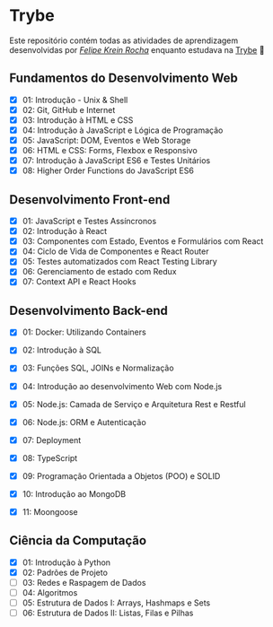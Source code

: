 # Trybe

Este repositório contém todas as atividades de aprendizagem desenvolvidas por _[Felipe Krein Rocha](https://www.linkedin.com/in/felipe-krein-rocha/)_ enquanto estudava na [Trybe](https://www.betrybe.com/) :rocket:

## Fundamentos do Desenvolvimento Web

- [x] 01: Introdução - Unix & Shell
- [x] 02: Git, GitHub e Internet
- [x] 03: Introdução à HTML e CSS
- [x] 04: Introdução à JavaScript e Lógica de Programação
- [x] 05: JavaScript: DOM, Eventos e Web Storage
- [x] 06: HTML e CSS: Forms, Flexbox e Responsivo
- [x] 07: Introdução à JavaScript ES6 e Testes Unitários
- [x] 08: Higher Order Functions do JavaScript ES6

## Desenvolvimento Front-end

- [x] 01: JavaScript e Testes Assíncronos
- [x] 02: Introdução à React
- [x] 03: Componentes com Estado, Eventos e Formulários com React
- [x] 04: Ciclo de Vida de Componentes e React Router
- [x] 05: Testes automatizados com React Testing Library
- [x] 06: Gerenciamento de estado com Redux
- [x] 07: Context API e React Hooks

## Desenvolvimento Back-end

- [x] 01: Docker: Utilizando Containers
- [x] 02: Introdução à SQL
- [x] 03: Funções SQL, JOINs e Normalização
- [x] 04: Introdução ao desenvolvimento Web com Node.js
- [x] 05: Node.js: Camada de Serviço e Arquitetura Rest e Restful
- [x] 06: Node.js: ORM e Autenticação
- [x] 07: Deployment
- [x] 08: TypeScript
- [x] 09: Programação Orientada a Objetos (POO) e SOLID
- [x] 10: Introdução ao MongoDB
- [x] 11: Moongoose


## Ciência da Computação

- [x] 01: Introdução à Python
- [x] 02: Padrões de Projeto
- [ ] 03: Redes e Raspagem de Dados
- [ ] 04: Algoritmos
- [ ] 05: Estrutura de Dados I: Arrays, Hashmaps e Sets
- [ ] 06: Estrutura de Dados II: Listas, Filas e Pilhas
